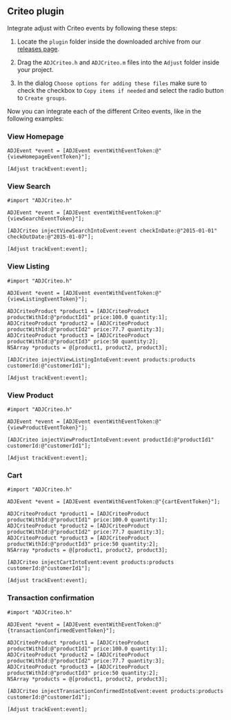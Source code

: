 ## Criteo plugin

Integrate adjust with Criteo events by following these steps:

1. Locate the `plugin` folder inside the downloaded archive from our [releases page](https://github.com/adjust/ios_sdk/releases).

2. Drag the `ADJCriteo.h` and `ADJCriteo.m` files into the `Adjust` folder inside your project.

3. In the dialog `Choose options for adding these files` make sure to check the checkbox
to `Copy items if needed` and select the radio button to `Create groups`.

Now you can integrate each of the different Criteo events, like in the following examples:

### View Homepage

```objc
ADJEvent *event = [ADJEvent eventWithEventToken:@"{viewHomepageEventToken}"];

[Adjust trackEvent:event];
```

### View Search

```objc
#import "ADJCriteo.h"

ADJEvent *event = [ADJEvent eventWithEventToken:@"{viewSearchEventToken}"];

[ADJCriteo injectViewSearchIntoEvent:event checkInDate:@"2015-01-01" checkOutDate:@"2015-01-07"];

[Adjust trackEvent:event];
```

### View Listing

```objc
#import "ADJCriteo.h"

ADJEvent *event = [ADJEvent eventWithEventToken:@"{viewListingEventToken}"];

ADJCriteoProduct *product1 = [ADJCriteoProduct productWithId:@"productId1" price:100.0 quantity:1];
ADJCriteoProduct *product2 = [ADJCriteoProduct productWithId:@"productId2" price:77.7 quantity:3];
ADJCriteoProduct *product3 = [ADJCriteoProduct productWithId:@"productId3" price:50 quantity:2];
NSArray *products = @[product1, product2, product3];

[ADJCriteo injectViewListingIntoEvent:event products:products customerId:@"customerId1"];

[Adjust trackEvent:event];
```

### View Product

```objc
#import "ADJCriteo.h"

ADJEvent *event = [ADJEvent eventWithEventToken:@"{viewProductEventToken}"];

[ADJCriteo injectViewProductIntoEvent:event productId:@"productId1" customerId:@"customerId1"];

[Adjust trackEvent:event];
```

### Cart

```objc
#import "ADJCriteo.h"

ADJEvent *event = [ADJEvent eventWithEventToken:@"{cartEventToken}"];

ADJCriteoProduct *product1 = [ADJCriteoProduct productWithId:@"productId1" price:100.0 quantity:1];
ADJCriteoProduct *product2 = [ADJCriteoProduct productWithId:@"productId2" price:77.7 quantity:3];
ADJCriteoProduct *product3 = [ADJCriteoProduct productWithId:@"productId3" price:50 quantity:2];
NSArray *products = @[product1, product2, product3];

[ADJCriteo injectCartIntoEvent:event products:products customerId:@"customerId1"];

[Adjust trackEvent:event];
```

### Transaction confirmation

```objc
#import "ADJCriteo.h"

ADJEvent *event = [ADJEvent eventWithEventToken:@"{transactionConfirmedEventToken}"];

ADJCriteoProduct *product1 = [ADJCriteoProduct productWithId:@"productId1" price:100.0 quantity:1];
ADJCriteoProduct *product2 = [ADJCriteoProduct productWithId:@"productId2" price:77.7 quantity:3];
ADJCriteoProduct *product3 = [ADJCriteoProduct productWithId:@"productId3" price:50 quantity:2];
NSArray *products = @[product1, product2, product3];

[ADJCriteo injectTransactionConfirmedIntoEvent:event products:products customerId:@"customerId1"];

[Adjust trackEvent:event];
```
